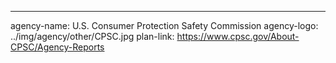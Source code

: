---
agency-name: U.S. Consumer Protection Safety Commission
agency-logo: ../img/agency/other/CPSC.jpg
plan-link: https://www.cpsc.gov/About-CPSC/Agency-Reports
